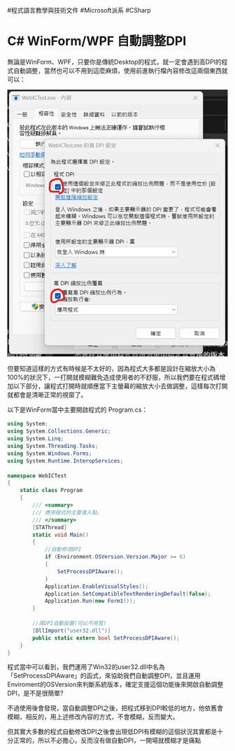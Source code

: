 #程式語言教學與技術文件 #Microsoft派系 #CSharp
# C# WinForm/WPF 自動調整DPI

無論是WinForm、WPF，只要你是傳統Desktop的程式，就一定會遇到高DPI的程式自動調整，當然也可以不用到這麼麻煩，使用前進執行檔內容修改這兩個東西就可以：


![Csharp1.png](../../../_resources/Csharp1.png)

但要知道這樣的方式有時候是不太好的，因為程式大多都是設計在縮放大小為100%的狀況下，一打開就模糊難免造成使用者的不舒服，所以我們要在程式碼增加以下部分，讓程式打開時就順應當下主螢幕的縮放大小去做調整，這樣每次打開就都會是清晰正常的視窗了。

以下是WinForm當中主要開啟程式的 Program.cs：

```csharp
using System;
using System.Collections.Generic;
using System.Linq;
using System.Threading.Tasks;
using System.Windows.Forms;
using System.Runtime.InteropServices;

namespace WebICTest
{
    static class Program
    {
        /// <summary>
        /// 應用程式的主要進入點。
        /// </summary>
        [STAThread]
        static void Main()
        {
            //自動修改DPI
            if (Environment.OSVersion.Version.Major >= 6)
            {
                SetProcessDPIAware();
            }
            Application.EnableVisualStyles();
            Application.SetCompatibleTextRenderingDefault(false);
            Application.Run(new Form1());
        }

        //高DPI自動設置(可以不用管)
        [DllImport("user32.dll")]
        public static extern bool SetProcessDPIAware();
    }
}
```

程式當中可以看到，我們運用了Win32的user32.dll中名為「SetProcessDPIAware」的函式，來協助我們自動調整DPI，並且運用Enviroment的OSVersion來判斷系統版本，確定支援這個功能後來開啟自動調整DPI，是不是很簡單?

不過使用後會發現，當自動調整DPI之後，把程式移到DPI較低的地方，他依舊會模糊，相反的，用上述修改內容的方式，不會模糊，反而變大。

但其實大多數的程式自動修改DPI之後會出現低DPI有模糊的這個狀況其實都是十分正常的，所以不必擔心，反而沒有做自動DPI，一開場就模糊才是痛點